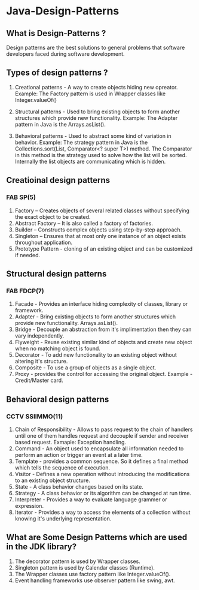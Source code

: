# Java-Design-Patterns

## What is Design-Patterns ?
Design patterns are the best solutions to general problems that software developers faced during software development.

## Types of design patterns ?
1. Creational patterns - A way to create objects hiding new opreator.
Example: The Factory pattern is used in Wrapper classes like Integer.valueOf()

2. Structural patterns - Used to bring existing objects to form another structures which provide new functionality.
Example: The Adapter pattern in Java is the Arrays.asList().

3. Behavioral patterns - Used to abstract some kind of variation in behavior.
Example: The strategy pattern in Java is the Collections.sort(List<T>, Comparator<? super T>) method. The Comparator in this method is the strategy used to solve how the list will be sorted. Internally the list objects are communicating which is hidden.


## Creatioinal design patterns

### FAB SP(5)
1. Factory – Creates objects of several related classes without specifying the exact object to be created.
2. Abstract Factory – It is also called a factory of factories.
3. Builder – Constructs complex objects using step-by-step approach.
4. Singleton – Ensures that at most only one instance of an object exists throughout application.
5. Prototype Pattern - cloning of an existing object and can be customized if needed.

## Structural design patterns

### FAB FDCP(7)

1. Facade - Provides an interface hiding complexity of classes, library or framework.
2. Adapter - Bring existing objects to form another structures which provide new functionality. Arrays.asList().
3. Bridge - Decouple an abstraction from it's implimentation then they can vary independently.
4. Flyweight - Reuse existing similar kind of objects and create new object when no matching object is found.
5. Decorator - To add new functionality to an existing object without altering it's structure.
6. Composite - To use a group of objects as a single object.
7. Proxy - provides the control for accessing the original object.
Example - Credit/Master card.

## Behavioral design patterns

### CCTV SSIIMMO(11)

1. Chain of Responsibility - Allows to pass request to the chain of handlers until one of them handles request and decouple if sender and receiver based request. Exmaple: Exception handling.
2. Command - An object used to encapsulate all information needed to perform an action or trigger an event at a later time.
3. Template - provides a common sequence. So it defines a final method which tells the sequence of execution.
4. Visitor - Defines a new operation without introducing the modifications to an existing object structure.
5. State - A class behavior changes based on its state.
6. Strategy - A class behavior or its algorithm can be changed at run time.
7. Interpreter - Provides a way to evaluate language grammer or expression.
8. Iterator - Provides a way to access the elements of a collection without knowing it's underlying representation.








## What are Some Design Patterns which are used in the JDK library?
1. The decorator pattern is used by Wrapper classes.
2. Singleton pattern is used by Calendar classes (Runtime).
3. The Wrapper classes use factory pattern like Integer.valueOf().
4. Event handling frameworks use observer pattern like swing, awt.






